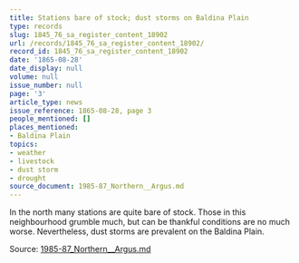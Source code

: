 ```yaml
---
title: Stations bare of stock; dust storms on Baldina Plain
type: records
slug: 1845_76_sa_register_content_18902
url: /records/1845_76_sa_register_content_18902/
record_id: 1845_76_sa_register_content_18902
date: '1865-08-28'
date_display: null
volume: null
issue_number: null
page: '3'
article_type: news
issue_reference: 1865-08-28, page 3
people_mentioned: []
places_mentioned:
- Baldina Plain
topics:
- weather
- livestock
- dust storm
- drought
source_document: 1985-87_Northern__Argus.md
---
```


In the north many stations are quite bare of stock.  Those in this neighbourhood grumble much, but can be thankful conditions are no much worse.  Nevertheless, dust storms are prevalent on the Baldina Plain.

Source: [1985-87_Northern__Argus.md](/downloads/markdown/1985-87_Northern__Argus.md)
